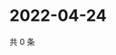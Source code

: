 # 2022-04-24

共 0 条

<!-- BEGIN WEIBO -->
<!-- 最后更新时间 Sun Apr 24 2022 17:15:17 GMT+0800 (China Standard Time) -->

<!-- END WEIBO -->
